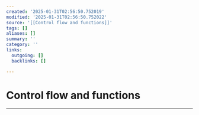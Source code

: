 ```yaml
---
created: '2025-01-31T02:56:50.752019'
modified: '2025-01-31T02:56:50.752022'
source: '[[Control flow and functions]]'
tags: []
aliases: []
summary: ''
category: ''
links:
  outgoing: []
  backlinks: []

---
```


# Control flow and functions

___
